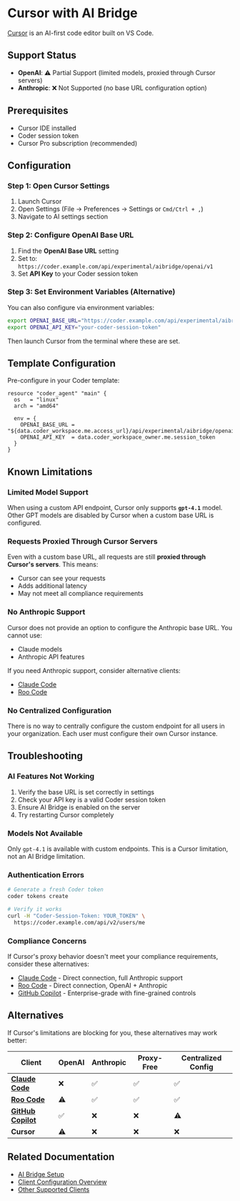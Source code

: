 # Cursor with AI Bridge

[Cursor](https://cursor.sh/) is an AI-first code editor built on VS Code.

## Support Status

- **OpenAI**: ⚠️ Partial Support (limited models, proxied through Cursor servers)
- **Anthropic**: ❌ Not Supported (no base URL configuration option)

## Prerequisites

- Cursor IDE installed
- Coder session token
- Cursor Pro subscription (recommended)

## Configuration

### Step 1: Open Cursor Settings

1. Launch Cursor
2. Open Settings (File → Preferences → Settings or `Cmd/Ctrl + ,`)
3. Navigate to AI settings section

### Step 2: Configure OpenAI Base URL

1. Find the **OpenAI Base URL** setting
2. Set to: `https://coder.example.com/api/experimental/aibridge/openai/v1`
3. Set **API Key** to your Coder session token

### Step 3: Set Environment Variables (Alternative)

You can also configure via environment variables:

```sh
export OPENAI_BASE_URL="https://coder.example.com/api/experimental/aibridge/openai/v1"
export OPENAI_API_KEY="your-coder-session-token"
```

Then launch Cursor from the terminal where these are set.

## Template Configuration

Pre-configure in your Coder template:

```hcl
resource "coder_agent" "main" {
  os   = "linux"
  arch = "amd64"

  env = {
    OPENAI_BASE_URL = "${data.coder_workspace.me.access_url}/api/experimental/aibridge/openai/v1"
    OPENAI_API_KEY  = data.coder_workspace_owner.me.session_token
  }
}
```

## Known Limitations

### Limited Model Support

When using a custom API endpoint, Cursor only supports **`gpt-4.1`** model. Other GPT models are disabled by Cursor when a custom base URL is configured.

### Requests Proxied Through Cursor Servers

Even with a custom base URL, all requests are still **proxied through Cursor's servers**. This means:

- Cursor can see your requests
- Adds additional latency
- May not meet all compliance requirements

### No Anthropic Support

Cursor does not provide an option to configure the Anthropic base URL. You cannot use:

- Claude models
- Anthropic API features

If you need Anthropic support, consider alternative clients:

- [Claude Code](./claude-code.md)
- [Roo Code](./roo-code.md)

### No Centralized Configuration

There is no way to centrally configure the custom endpoint for all users in your organization. Each user must configure their own Cursor instance.

## Troubleshooting

### AI Features Not Working

1. Verify the base URL is set correctly in settings
2. Check your API key is a valid Coder session token
3. Ensure AI Bridge is enabled on the server
4. Try restarting Cursor completely

### Models Not Available

Only `gpt-4.1` is available with custom endpoints. This is a Cursor limitation, not an AI Bridge limitation.

### Authentication Errors

```sh
# Generate a fresh Coder token
coder tokens create

# Verify it works
curl -H "Coder-Session-Token: YOUR_TOKEN" \
  https://coder.example.com/api/v2/users/me
```

### Compliance Concerns

If Cursor's proxy behavior doesn't meet your compliance requirements, consider these alternatives:

- [Claude Code](./claude-code.md) - Direct connection, full Anthropic support
- [Roo Code](./roo-code.md) - Direct connection, OpenAI + Anthropic
- [GitHub Copilot](./github-copilot.md) - Enterprise-grade with fine-grained controls

## Alternatives

If Cursor's limitations are blocking for you, these alternatives may work better:

| Client                                    | OpenAI | Anthropic | Proxy-Free | Centralized Config |
|-------------------------------------------|--------|-----------|------------|--------------------|
| **[Claude Code](./claude-code.md)**       | ❌      | ✅         | ✅          | ✅                  |
| **[Roo Code](./roo-code.md)**             | ⚠️     | ✅         | ✅          | ✅                  |
| **[GitHub Copilot](./github-copilot.md)** | ✅      | ❌         | ❌          | ⚠️                 |
| **Cursor**                                | ⚠️     | ❌         | ❌          | ❌                  |

## Related Documentation

- [AI Bridge Setup](./index.md#setup)
- [Client Configuration Overview](./index.md#client-configuration)
- [Other Supported Clients](./index.md#supported-clients)
